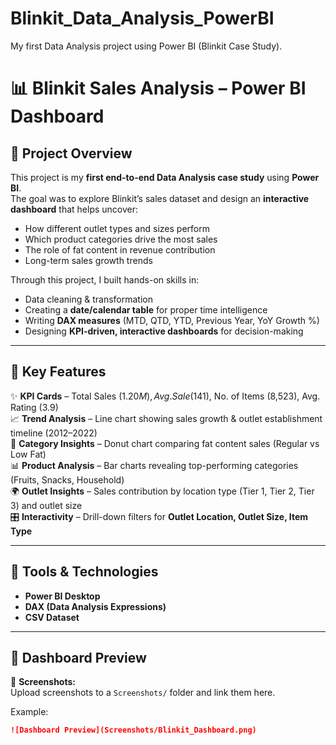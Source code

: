# Blinkit_Data_Analysis_PowerBI
My first Data Analysis project using Power BI (Blinkit Case Study).
# 📊 Blinkit Sales Analysis – Power BI Dashboard  

## 🔹 Project Overview  
This project is my **first end-to-end Data Analysis case study** using **Power BI**.  
The goal was to explore Blinkit’s sales dataset and design an **interactive dashboard** that helps uncover:  
- How different outlet types and sizes perform  
- Which product categories drive the most sales  
- The role of fat content in revenue contribution  
- Long-term sales growth trends  

Through this project, I built hands-on skills in:  
- Data cleaning & transformation  
- Creating a **date/calendar table** for proper time intelligence  
- Writing **DAX measures** (MTD, QTD, YTD, Previous Year, YoY Growth %)  
- Designing **KPI-driven, interactive dashboards** for decision-making  

---

## 🔹 Key Features  
✨ **KPI Cards** – Total Sales ($1.20M), Avg. Sale ($141), No. of Items (8,523), Avg. Rating (3.9)  
📈 **Trend Analysis** – Line chart showing sales growth & outlet establishment timeline (2012–2022)  
🥧 **Category Insights** – Donut chart comparing fat content sales (Regular vs Low Fat)  
📊 **Product Analysis** – Bar charts revealing top-performing categories (Fruits, Snacks, Household)  
🌍 **Outlet Insights** – Sales contribution by location type (Tier 1, Tier 2, Tier 3) and outlet size  
🎛 **Interactivity** – Drill-down filters for **Outlet Location, Outlet Size, Item Type**  

---

## 🔹 Tools & Technologies  
- **Power BI Desktop**  
- **DAX (Data Analysis Expressions)**  
- **CSV Dataset**  

---

## 🔹 Dashboard Preview  
📸 **Screenshots:**  
Upload screenshots to a `Screenshots/` folder and link them here.  

Example:  
```markdown
![Dashboard Preview](Screenshots/Blinkit_Dashboard.png)


